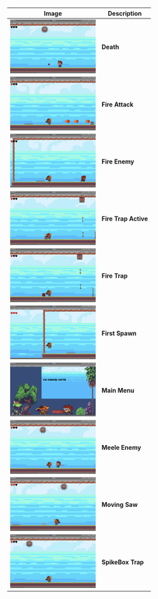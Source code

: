| Image | Description |
|-------|-------------|
| <img src="images/Death.png" width="200"/> | **Death** |
| <img src="images/FireAttack.png" width="200"/> | **Fire Attack** |
| <img src="images/FireEnemy.png" width="200"/> | **Fire Enemy** |
| <img src="images/FireTrapActive.png" width="200"/> | **Fire Trap Active** |
| <img src="images/FireTrap.png" width="200"/> | **Fire Trap** |
| <img src="images/FirstSpawn.png" width="200"/> | **First Spawn** |
| <img src="images/MainMenu.png" width="200"/> | **Main Menu** |
| <img src="images/MeeleEnemy.png" width="200"/> | **Meele Enemy** |
| <img src="images/Moving_Saw.png" width="200"/> | **Moving Saw** |
| <img src="images/SpikeBox_Trap.png" width="200"/> | **SpikeBox Trap** |


